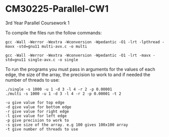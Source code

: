 # CM30225-Parallel-CW1
3rd Year Parallel Coursework 1

To compile the files run the follow commands:
  ```shell
  gcc -Wall -Werror -Wextra -Wconversion -Wpedantic -O1 -lrt -lpthread -mavx -std=gnu11 multi-avx.c -o multi

  gcc -Wall -Werror -Wextra -Wconversion -Wpedantic -O1 -lrt -mavx -std=gnu11 single-avx.c -o single
  ```

To run the programs you must pass in arguments for the values of each edge, the size of the array, the precision to work to and if needed the number of threads to use:
  ```shell
  ./single -s 1000 -u 1 -d 3 -l 4 -r 2 -p 0.00001
  ./multi -s 1000 -u 1 -d 3 -l 4 -r 2 -p 0.00001 -t 2
  ```
  ```
  -u give value for top edge
  -d give value for bottom edge
  -r give value for right edge
  -l give value for left edge
  -p give precision to work to
  -s give size of the array. e.g 100 gives 100x100 array
  -t give number of threads to use
  ```